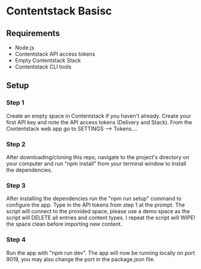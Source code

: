 # Contentstack Basisc

## Requirements

- Node.js
- Contentstack API access tokens
- Empty Contentstack Stack
- Contentstack CLI tools

## Setup

### Step 1

Create an empty space in Contentstack if you haven't already.
Create your first API key and note the API access tokens (Delivery and Stack).
From the Contentstack web app go to SETTINGS --> Tokens....

### Step 2

After downloading/cloning this repo, navigate to the project's directory on your computer and run "npm install" from your terminal window to install the dependencies.

### Step 3

After installing the dependencies run the "npm run setup" command to configure the app.
Type in the API tokens from step 1 at the prompt. The script will connect to the provided space, please use a demo space as the script will DELETE all entries and content types. I repeat the script will WIPE! the space clean before importing new content.

### Step 4

Run the app with "npm run dev". The app will now be running locally on port 9019, you may also change the port in the package.json file.
